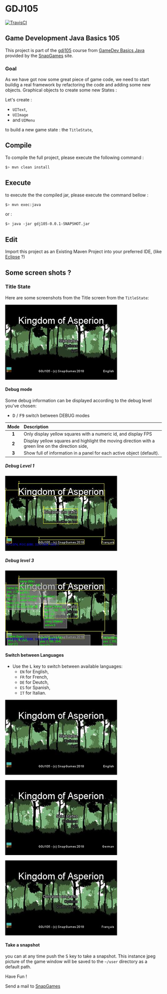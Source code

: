 # GDJ105

[![TravisCI](https://travis-ci.org/SnapGames/GDJ105.svg?branch=develop)](https://travis-ci.org/SnapGames/GDJ105 "open the TravisCI compilation trend")

## Game Development Java Basics 105

This project is part of the [gdj105](https://classroom.google.com/c/NzI2ODQ3NjU2MFpa/t/NzI2Nzg0MjgxNFpa) course from [GameDev Basics
Java](https://classroom.google.com/c/NzI2ODQ3NjU2MFpa "Open the official on-line course") 
provided by the [SnapGames](http://snapgames.fr) site. 

### Goal

As we have got now some great piece of game code, we need to start buildig a real framework by refactoring the code and adding some new objects.
Graphical objects to create some new States : 

Let's create :

- `UIText`, 
- `UIImage` 
- and `UIMenu` 

to build a new game state : the `TitleState`, 

## Compile

To compile the full project, please execute the following command :

```bash
$> mvn clean install
```

## Execute

to execute the the compiled jar, please execute the command bellow :

```bash
$> mvn exec:java
```

or :

```bash
$> java -jar gdj105-0.0.1-SNAPSHOT.jar
```

## Edit

Import this project as an Existing Maven Project into your preferred IDE, 
(like [Eclipse](http://www.eclipse.org/downloads "open the eclipse official web download page") ?)


## Some screen shots ?

### Title State

Here are some screenshots from the Title screen from the `TitleState`:

![TitleState without debug information](src/main/docs/images/gdj105-screenshot-titlestate-english.jpg "TitleState without debug information")

#### Debug mode

Some debug information can be displayed according to the debug level you've chosen:

- <kbd>D</kbd> / <kbd>F9</kbd> switch between DEBUG modes 

| Mode  | Description                                                                                        |
|:-----:|:---------------------------------------------------------------------------------------------------|
| **1**	| Only display yellow squares with a numeric id, and display FPS                                     |
| **2**	| Display yellow squares and highlight the moving direction with a green line on the direction side, |
| **3**	| Show full of information in a panel for each active object (default).                              |


##### Debug Level 1

![TitleState with some debug information](src/main/docs/images/gdj105-screenshot-titlestate-debug-1.jpg "TitleState without debug information")

##### Debug level 3

![TitleState with to much debug information](src/main/docs/images/gdj105-screenshot-titlestate-debug-3.jpg "TitleState with to much debug information") 

#### Switch between Languages

- Use the <kbd>L</kbd> key to switch between available languages:
    - <code>EN</code> for English,
    - <code>FR</code> for French,
    - <code>DE</code> for Deutch,
    - <code>ES</code> for Spanish,
    - <code>IT</code> for Italian.

![TitleState with some debug information](src/main/docs/images/gdj105-screenshot-titlestate-english.jpg "TitleState without debug information")

![TitleState with some debug information](src/main/docs/images/gdj105-screenshot-titlestate-german.jpg "TitleState without debug information")

![TitleState with some debug information](src/main/docs/images/gdj105-screenshot-titlestate-french.jpg "TitleState without debug information")

#### Take a snapshot

you can at any time push the <kbd>S</kbd> key to take a snapshot.
This instance jpeg picture of the game window will be saved to the `~/user` directory as a default path.

Have Fun !

Send a mail to [SnapGames](mailto:contact@snapgames.fr?subject=gdj105 "send a mail to your tutor")

